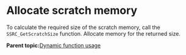 # Allocate scratch memory

To calculate the required size of the scratch memory, call the `SSRC_GetScratchSize` function. Allocate memory for the returned size.

**Parent topic:**[Dynamic function usage](../topics/dynamic_function_usage.md)

